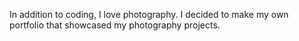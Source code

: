 In addition to coding, I love photography. I decided to make my own portfolio that showcased my photography projects. 
